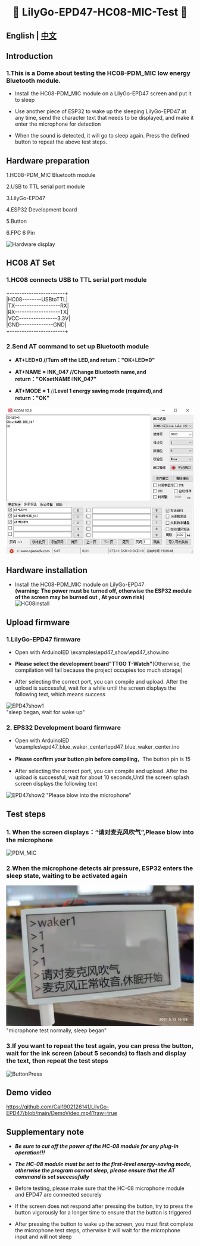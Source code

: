 <h1 align = "center">🌟 LilyGo-EPD47-HC08-MIC-Test 🌟</h1> 

## **English | [中文](./README_CN.md)**  
  
## Introduction
### 1.This is a Dome about testing the HC08-PDM_MIC low energy Bluetooth module. 
   -  Install the HC08-PDM_MIC module on a LilyGo-EPD47 screen and put it to sleep  
     
   -  Use another piece of ESP32 to wake up the sleeping LilyGo-EPD47 at any time, send the character text that needs to be displayed, and make it enter the microphone for detection  
     
   -  When the sound is detected, it will go to sleep again. Press the defined button to repeat the above test steps.  
  
  
## Hardware preparation
1.HC08-PDM_MIC Bluetooth module  
  
2.USB to TTL serial port module  
  
3.LilyGo-EPD47  
  
4.ESP32 Development board  
  
5.Button  
  
6.FPC 6 Pin  
  
![Hardware display](/images/1.jpg)  
  
  
  
## HC08 AT Set
### 1.HC08 connects USB to TTL serial port module  
  
+-----------------------+   
|HC08--------USBtoTTL|  
|TX-------------------RX|  
|RX-------------------TX|  
|VCC----------------3.3V|  
|GND--------------GND|  
+-----------------------+  
  
  
### 2.Send AT command to set up Bluetooth module  
  
 - **AT+LED=0           //Turn off the LED,and return："OK+LED=0"**  
  
 - **AT+NAME = INK_047  //Change Bluetooth name,and return："OKsetNAME:INK_047"**  
   
 - **AT+MODE = 1**        //**Level 1 energy saving mode (required),and return："OK"**  
  
  
![HC08-ATset](/images/ATset.jpg)  
  
  
  
## Hardware installation
 - Install the HC08-PDM_MIC module on LilyGo-EPD47  
**(warning: The power must be turned off, otherwise the ESP32 module of the screen may be burned out , At your own risk)**  
![HC08install](/images/2.jpg) 
  
  
  
## Upload firmware
### 1.LilyGo-EPD47 firmware  
 -  Open with ArduinoIED \examples\epd47_show\epd47_show.ino  
   
 -  **Please select the development board"TTGO T-Watch"**(Otherwise, the compilation will fail because the project occupies too much storage)  
   
 -  After selecting the correct port, you can compile and upload. After the upload is successful, wait for a while until the screen displays the following text, which means success  
  
![EPD47show1](/images/4.jpg)  
"sleep began, wait for wake up"  
  
  
  
  
### 2. EPS32 Development board firmware  
 -  Open with ArduinoIED  \examples\epd47_blue_waker_center\epd47_blue_waker_center.ino  
  
 -  **Please confirm your button pin before compiling**，The button pin is 15  
  
 -  After selecting the correct port, you can compile and upload. After the upload is successful, wait for about 10 seconds,Until the screen splash screen displays the following text  
  
![EPD47show2](/images/5.jpg) 
"Please blow into the microphone"  
  
  
  
  
## Test steps
### 1. When the screen displays：“请对麦克风吹气”,Please blow into the microphone
  
![PDM_MIC](/images/6.jpg) 
  
  
  
### 2.When the microphone detects air pressure, ESP32 enters the sleep state, waiting to be activated again  
  
![EPD47show3](/images/7.jpg) 
"microphone test normally, sleep began"  
  
  
  
### 3.If you want to repeat the test again, you can press the button, wait for the ink screen (about 5 seconds) to flash and display the text, then repeat the test steps  
  
![ButtonPress](/images/8.jpg) 
  
  
  
  
## Demo video
https://github.com/Cai1902126141/LilyGo-EPD47/blob/main/DemoVideo.mp4?raw=true  
  
  
## Supplementary note
 - ***Be sure to cut off the power of the HC-08 module for any plug-in operation!!!***  
  
 - ***The HC-08 module must be set to the first-level energy-saving mode, otherwise the program cannot sleep, please ensure that the AT command is set successfully***  
  
 - Before testing, please make sure that the HC-08 microphone module and EPD47 are connected securely  
  
 - If the screen does not respond after pressing the button, try to press the button vigorously for a longer time to ensure that the button is triggered  
  
 - After pressing the button to wake up the screen, you must first complete the microphone test steps, otherwise it will wait for the microphone input and will not sleep  
  
  

